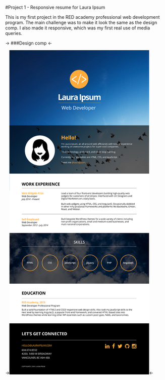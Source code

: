#Project 1 - Responsive resume for Laura Ipsum

This is my first project in the RED academy professional web development program. The main challenge was to make it look the same as the design comp. I also made it responsive, which was my first real use of media queries.

->
###Design comp
<-

->![Design comp](/comps/resume-comp-desktop.jpg "Design comp for project 1")<-

